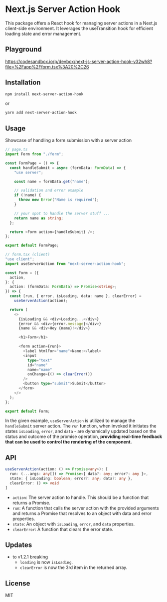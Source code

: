 # Next.js Server Action Hook
This package offers a React hook for managing server actions in a Next.js client-side environment. It leverages the useTransition hook for efficient loading state and error management.

## Playground
https://codesandbox.io/p/devbox/next-js-server-action-hook-y32wh8?file=%2Fapp%2Fform.tsx%3A20%2C26

## Installation
```bash
npm install next-server-action-hook
```
or
```bash
yarn add next-server-action-hook
```

## Usage
Showcase of handling a form submission with a server action
```ts
// page.ts
import Form from "./form";

const FormPage = () => {
  const handleSubmit = async (formData: FormData) => {
    "use server";

    const name = formData.get("name");

    // validation and error example
    if (!name) {
      throw new Error("Name is required");
    }

    // your spot to handle the server stuff ...
    return name as string;
  };

  return <Form action={handleSubmit} />;
};

export default FormPage;
```

```ts
// form.tsx (client)
"use client";
import useServerAction from "next-server-action-hook";

const Form = ({
  action,
}: {
  action: (formData: FormData) => Promise<string>;
}) => {
  const [run, { error, isLoading, data: name }, clearError] =
    useServerAction(action);

  return (
    <>
      {isLoading && <div>Loading...</div>}
      {error && <div>{error.message}</div>}
      {name && <div>Hey {name}!</div>}

      <h1>Form</h1>

      <form action={run}>
        <label htmlFor="name">Name:</label>
        <input
          type="text"
          id="name"
          name="name"
          onChange={() => clearError()}
        />
        <button type="submit">Submit</button>
      </form>
    </>
  );
};

export default Form;
```

In the given example, `useServerAction` is utilized to manage the `handleSubmit` server action.
The `run` function, when invoked it initiates the states `isLoading`, `error`, and `data` - are dynamically updated based on the status and outcome of the promise operation,
**providing real-time feedback that can be used to control the rendering of the component.**

## API

```ts
useServerAction(action: () => Promise<any>): [
  run: (...args: any[]) => Promise<{ data?: any; error?: any }>,
  state: { isLoading: boolean; error?: any; data?: any },
  clearError: () => void
]
```

- `action`: The server action to handle. This should be a function that returns a Promise.
- `run`: A function that calls the server action with the provided arguments and returns a Promise that resolves to an object with data and error properties.
- `state`: An object with `isLoading`, `error`, and `data` properties.
- `clearError`: A function that clears the error state.

## Updates 
  - to v1.2.1 breaking
    - `loading` is now `isLoading`.
    - `clearError` is now the 3rd item in the returned array.

## License
MIT